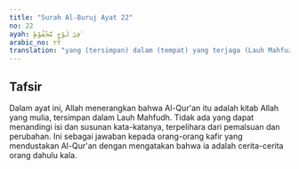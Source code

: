 ```yaml
---
title: "Surah Al-Buruj Ayat 22"
no: 22
ayah: فِيْ لَوْحٍ مَّحْفُوْظٍ ࣖ 
arabic_no: ٢٢
translation: "yang (tersimpan) dalam (tempat) yang terjaga (Lauh Mahfuzh)."
---
```


## Tafsir

Dalam ayat ini, Allah menerangkan bahwa Al-Qur'an itu adalah kitab Allah yang mulia, tersimpan dalam Lauh Mahfudh. Tidak ada yang dapat menandingi isi dan susunan kata-katanya, terpelihara dari pemalsuan dan perubahan. Ini sebagai jawaban kepada orang-orang kafir yang mendustakan Al-Qur'an dengan mengatakan bahwa ia adalah cerita-cerita orang dahulu kala.
